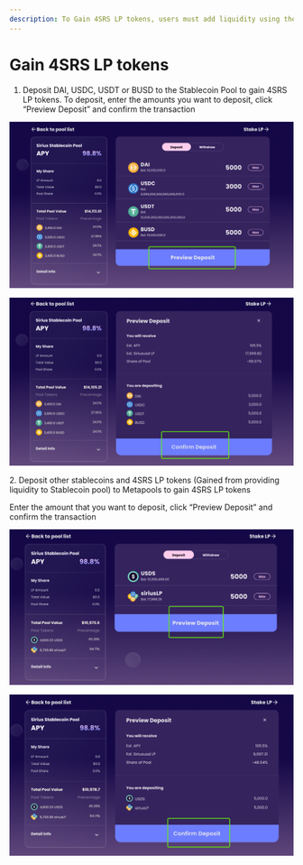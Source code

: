 ```yaml
---
description: To Gain 4SRS LP tokens, users must add liquidity using the following steps.
---
```


# Gain 4SRS LP tokens

1. Deposit DAI, USDC, USDT or BUSD to the Stablecoin Pool to gain 4SRS LP tokens. To deposit, enter the amounts you want to deposit, click “Preview Deposit” and confirm the transaction

![](<../.gitbook/assets/image (10).png>)

![](<../.gitbook/assets/image (3).png>)

2\. Deposit other stablecoins and 4SRS LP tokens (Gained from providing liquidity to Stablecoin pool) to Metapools to gain 4SRS LP tokens

Enter the amount that you want to deposit, click “Preview Deposit” and confirm the transaction

![](<../.gitbook/assets/image (2).png>)

![](<../.gitbook/assets/image (23).png>)
